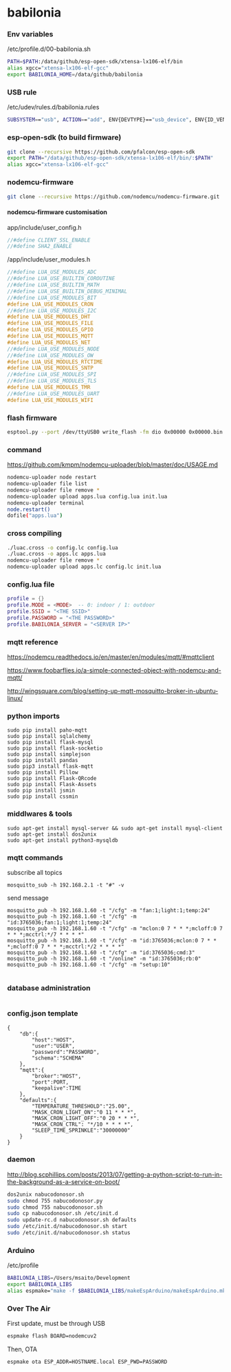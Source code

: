 # babilonia

### Env variables
/etc/profile.d/00-babilonia.sh
```bash
PATH=$PATH:/data/github/esp-open-sdk/xtensa-lx106-elf/bin
alias xgcc="xtensa-lx106-elf-gcc"
export BABILONIA_HOME=/data/github/babilonia
```
### USB rule
/etc/udev/rules.d/babilonia.rules

```bash
SUBSYSTEM=="usb", ACTION=="add", ENV{DEVTYPE}=="usb_device", ENV{ID_VENDOR}=="1a86", RUN+="/babilonia/utils/nodeupdate.sh"
```

### esp-open-sdk (to build firmware)
```bash
git clone --recursive https://github.com/pfalcon/esp-open-sdk
export PATH="/data/github/esp-open-sdk/xtensa-lx106-elf/bin/:$PATH"
alias xgcc="xtensa-lx106-elf-gcc"
```
### nodemcu-firmware

```bash
git clone --recursive https://github.com/nodemcu/nodemcu-firmware.git
```

#### nodemcu-firmware customisation

app/include/user_config.h
```c
//#define CLIENT_SSL_ENABLE
//#define SHA2_ENABLE
```

/app/include/user_modules.h
```c
//#define LUA_USE_MODULES_ADC
//#define LUA_USE_BUILTIN_COROUTINE
//#define LUA_USE_BUILTIN_MATH
//#define LUA_USE_BUILTIN_DEBUG_MINIMAL
//#define LUA_USE_MODULES_BIT
#define LUA_USE_MODULES_CRON
//#define LUA_USE_MODULES_I2C
#define LUA_USE_MODULES_DHT
#define LUA_USE_MODULES_FILE
#define LUA_USE_MODULES_GPIO
#define LUA_USE_MODULES_MQTT
#define LUA_USE_MODULES_NET
//#define LUA_USE_MODULES_NODE
//#define LUA_USE_MODULES_OW
#define LUA_USE_MODULES_RTCTIME
#define LUA_USE_MODULES_SNTP
//#define LUA_USE_MODULES_SPI
//#define LUA_USE_MODULES_TLS
#define LUA_USE_MODULES_TMR
//#define LUA_USE_MODULES_UART
#define LUA_USE_MODULES_WIFI
```


### flash firmware
```bash
esptool.py --port /dev/ttyUSB0 write_flash -fm dio 0x00000 0x00000.bin 0x10000 0x10000.bin
```

### command
https://github.com/kmpm/nodemcu-uploader/blob/master/doc/USAGE.md
```bash
nodemcu-uploader node restart
nodemcu-uploader file list
nodemcu-uploader file remove *
nodemcu-uploader upload apps.lua config.lua init.lua
nodemcu-uploader terminal
node.restart()
dofile("apps.lua")
```
### cross compiling
```bash
./luac.cross -o config.lc config.lua
./luac.cross -o apps.lc apps.lua
nodemcu-uploader file remove *
nodemcu-uploader upload apps.lc config.lc init.lua
```

### config.lua file
```lua
profile = {}
profile.MODE = <MODE>  -- 0: indoor / 1: outdoor
profile.SSID = "<THE SSID>"
profile.PASSWORD = "<THE PASSWORD>"
profile.BABILONIA_SERVER = "<SERVER IP>"

```
### mqtt reference
https://nodemcu.readthedocs.io/en/master/en/modules/mqtt/#mqttclient

https://www.foobarflies.io/a-simple-connected-object-with-nodemcu-and-mqtt/

http://wingsquare.com/blog/setting-up-mqtt-mosquitto-broker-in-ubuntu-linux/

### python imports
```
sudo pip install paho-mqtt
sudo pip install sqlalchemy
sudo pip install flask-mysql
sudo pip install flask-socketio
sudo pip install simplejson
sudo pip install pandas
sudo pip3 install flask-mqtt
sudo pip install Pillow
sudo pip install Flask-QRcode
sudo pip install Flask-Assets
sudo pip install jsmin
sudo pip install cssmin

```

### middlwares & tools
```
sudo apt-get install mysql-server && sudo apt-get install mysql-client
sudo apt-get install dos2unix
sudo apt-get install python3-mysqldb
```

### mqtt commands

subscribe all topics
```
mosquitto_sub -h 192.168.2.1 -t "#" -v
```
send message
```
mosquitto_pub -h 192.168.1.60 -t "/cfg" -m "fan:1;light:1;temp:24"
mosquitto_pub -h 192.168.1.60 -t "/cfg" -m "id:3765036;fan:1;light:1;temp:24"
mosquitto_pub -h 192.168.1.60 -t "/cfg" -m "mclon:0 7 * * *;mcloff:0 7 * * *;mcctrl:*/7 * * * *"
mosquitto_pub -h 192.168.1.60 -t "/cfg" -m "id:3765036;mclon:0 7 * * *;mcloff:0 7 * * *;mcctrl:*/2 * * * *"
mosquitto_pub -h 192.168.1.60 -t "/cfg" -m "id:3765036;cmd:3"
mosquitto_pub -h 192.168.1.60 -t "/online" -m "id:3765036;rb:0"
mosquitto_pub -h 192.168.1.60 -t "/cfg" -m "setup:10"


```

### database administration
```bash

```

### config.json template
```
{
    "db":{
        "host":"HOST",
        "user":"USER",
        "password":"PASSWORD",
        "schema":"SCHEMA"
    },
    "mqtt":{
        "broker":"HOST",
        "port":PORT,
        "keepalive":TIME
    },
    "defaults":{
        "TEMPERATURE_THRESHOLD":"25.00",
        "MASK_CRON_LIGHT_ON":"0 11 * * *",
        "MASK_CRON_LIGHT_OFF":"0 20 * * *",
        "MASK_CRON_CTRL": "*/10 * * * *",
        "SLEEP_TIME_SPRINKLE":"30000000"
    }
}

```

### daemon
http://blog.scphillips.com/posts/2013/07/getting-a-python-script-to-run-in-the-background-as-a-service-on-boot/

```bash
dos2unix nabucodonosor.sh
sudo chmod 755 nabucodonosor.py
sudo chmod 755 nabucodonosor.sh
sudo cp nabucodonosor.sh /etc/init.d
sudo update-rc.d nabucodonosor.sh defaults
sudo /etc/init.d/nabucodonosor.sh start
sudo /etc/init.d/nabucodonosor.sh status
```
### Arduino
/etc/profile
```bash
BABILONIA_LIBS=/Users/msaito/Development
export BABILONIA_LIBS
alias espmake="make -f $BABILONIA_LIBS/makeEspArduino/makeEspArduino.mk"
```
### Over The Air
First update, must be through USB
```bash
espmake flash BOARD=nodemcuv2
```
Then, OTA
```bash
espmake ota ESP_ADDR=HOSTNAME.local ESP_PWD=PASSWORD
```
